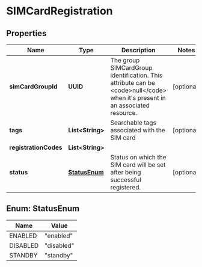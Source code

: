 

# SIMCardRegistration


## Properties

Name | Type | Description | Notes
------------ | ------------- | ------------- | -------------
**simCardGroupId** | **UUID** | The group SIMCardGroup identification. This attribute can be &lt;code&gt;null&lt;/code&gt; when it&#39;s present in an associated resource. |  [optional]
**tags** | **List&lt;String&gt;** | Searchable tags associated with the SIM card |  [optional]
**registrationCodes** | **List&lt;String&gt;** |  | 
**status** | [**StatusEnum**](#StatusEnum) | Status on which the SIM card will be set after being successful registered. |  [optional]



## Enum: StatusEnum

Name | Value
---- | -----
ENABLED | &quot;enabled&quot;
DISABLED | &quot;disabled&quot;
STANDBY | &quot;standby&quot;



